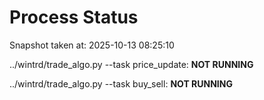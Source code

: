 # Process Status

Snapshot taken at: 2025-10-13 08:25:10

../wintrd/trade_algo.py --task price_update: **NOT RUNNING**

../wintrd/trade_algo.py --task buy_sell: **NOT RUNNING**

